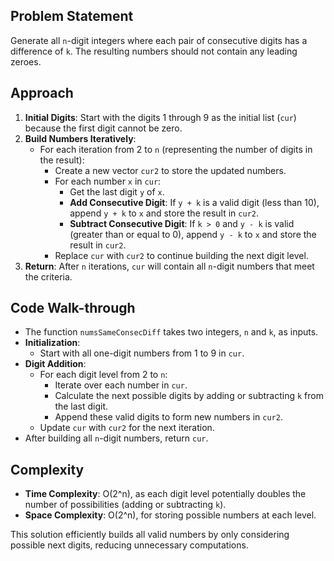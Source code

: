 ## Problem Statement
Generate all `n`-digit integers where each pair of consecutive digits has a difference of `k`. The resulting numbers should not contain any leading zeroes.

## Approach
1. **Initial Digits**: Start with the digits 1 through 9 as the initial list (`cur`) because the first digit cannot be zero.
2. **Build Numbers Iteratively**:
   - For each iteration from 2 to `n` (representing the number of digits in the result):
     - Create a new vector `cur2` to store the updated numbers.
     - For each number `x` in `cur`:
       - Get the last digit `y` of `x`.
       - **Add Consecutive Digit**: If `y + k` is a valid digit (less than 10), append `y + k` to `x` and store the result in `cur2`.
       - **Subtract Consecutive Digit**: If `k > 0` and `y - k` is valid (greater than or equal to 0), append `y - k` to `x` and store the result in `cur2`.
     - Replace `cur` with `cur2` to continue building the next digit level.
3. **Return**: After `n` iterations, `cur` will contain all `n`-digit numbers that meet the criteria.

## Code Walk-through
- The function `numsSameConsecDiff` takes two integers, `n` and `k`, as inputs.
- **Initialization**:
  - Start with all one-digit numbers from 1 to 9 in `cur`.
- **Digit Addition**:
  - For each digit level from 2 to `n`:
    - Iterate over each number in `cur`.
    - Calculate the next possible digits by adding or subtracting `k` from the last digit.
    - Append these valid digits to form new numbers in `cur2`.
  - Update `cur` with `cur2` for the next iteration.
- After building all `n`-digit numbers, return `cur`.

## Complexity
- **Time Complexity**: O(2^n), as each digit level potentially doubles the number of possibilities (adding or subtracting `k`).
- **Space Complexity**: O(2^n), for storing possible numbers at each level.

This solution efficiently builds all valid numbers by only considering possible next digits, reducing unnecessary computations.
